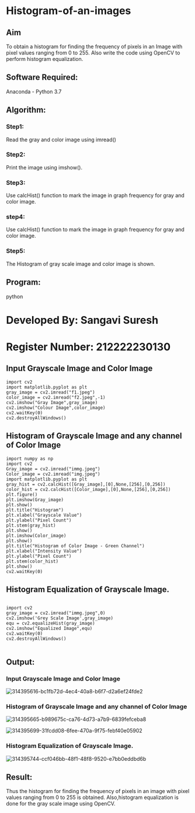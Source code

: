 # Histogram-of-an-images
## Aim
To obtain a histogram for finding the frequency of pixels in an Image with pixel values ranging from 0 to 255. Also write the code using OpenCV to perform histogram equalization.

## Software Required:
Anaconda - Python 3.7

## Algorithm:
### Step1:
Read the gray and color image using imread()

### Step2:
Print the image using imshow().



### Step3:
Use calcHist() function to mark the image in graph frequency for gray and color image.

### step4:
Use calcHist() function to mark the image in graph frequency for gray and color image.

### Step5:
The Histogram of gray scale image and color image is shown.


## Program:
python
# Developed By: Sangavi Suresh
# Register Number: 212222230130

## Input Grayscale Image and Color Image
```
import cv2
import matplotlib.pyplot as plt
gray_image = cv2.imread("f1.jpeg")
color_image = cv2.imread("f2.jpeg",-1)
cv2.imshow("Gray Image",gray_image)
cv2.imshow("Colour Image",color_image)
cv2.waitKey(0)
cv2.destroyAllWindows()
```
## Histogram of Grayscale Image and any channel of Color Image
```
import numpy as np
import cv2
Gray_image = cv2.imread("immg.jpeg")
Color_image = cv2.imread("img.jpeg")
import matplotlib.pyplot as plt
gray_hist = cv2.calcHist([Gray_image],[0],None,[256],[0,256])
color_hist = cv2.calcHist([Color_image],[0],None,[256],[0,256])
plt.figure()
plt.imshow(Gray_image)
plt.show()
plt.title("Histogram")
plt.xlabel("Grayscale Value")
plt.ylabel("Pixel Count")
plt.stem(gray_hist)
plt.show()
plt.imshow(Color_image)
plt.show()
plt.title("Histogram of Color Image - Green Channel")
plt.xlabel("Intensity Value")
plt.ylabel("Pixel Count")
plt.stem(color_hist)
plt.show()
cv2.waitKey(0)
```
## Histogram Equalization of Grayscale Image.
```

import cv2
gray_image = cv2.imread("immg.jpeg",0)
cv2.imshow('Grey Scale Image',gray_image)
equ = cv2.equalizeHist(gray_image)
cv2.imshow("Equalized Image",equ)
cv2.waitKey(0)
cv2.destroyAllWindows()


```


## Output:
### Input Grayscale Image and Color Image

![314395616-bc1fb72d-4ec4-40a8-b6f7-d2a6ef24fde2](https://github.com/Sangavi-suresh/Histogram-of-an-images/assets/118541861/3f0651c7-ab50-443f-b9d5-0ecda20d4c53)


### Histogram of Grayscale Image and any channel of Color Image

![314395665-b989675c-ca76-4d73-a7b9-6839fefceba8](https://github.com/Sangavi-suresh/Histogram-of-an-images/assets/118541861/0e56da6d-ac1b-4408-a845-6659f8f01522)


![314395699-31fcdd08-6fee-470a-9f75-febf40e05902](https://github.com/Sangavi-suresh/Histogram-of-an-images/assets/118541861/b0382b0c-589a-4ab9-a31c-ba6d15c6cbdf)





### Histogram Equalization of Grayscale Image.

![314395744-ccf046bb-48f1-48f8-9520-e7bb0eddbd6b](https://github.com/Sangavi-suresh/Histogram-of-an-images/assets/118541861/6e304b58-1258-416d-b075-486d509999f4)



## Result: 
Thus the histogram for finding the frequency of pixels in an image with pixel values ranging from 0 to 255 is obtained. Also,histogram equalization is done for the gray scale image using OpenCV.
